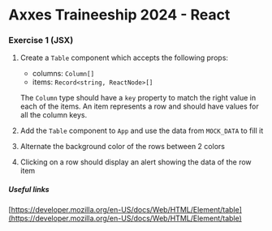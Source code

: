 # Axxes Traineeship 2024 - React

### Exercise 1 (JSX)

1. Create a `Table` component which accepts the following props:

   - columns: `Column[]`
   - items: `Record<string, ReactNode>[]`

   The `Column` type should have a `key` property to match the right value in each of the items. An item represents a row and should have values for all the column keys.

2. Add the `Table` component to `App` and use the data from `MOCK_DATA` to fill it

3. Alternate the background color of the rows between 2 colors

4. Clicking on a row should display an alert showing the data of the row item

##### Useful links

[https://developer.mozilla.org/en-US/docs/Web/HTML/Element/table](https://developer.mozilla.org/en-US/docs/Web/HTML/Element/table)
